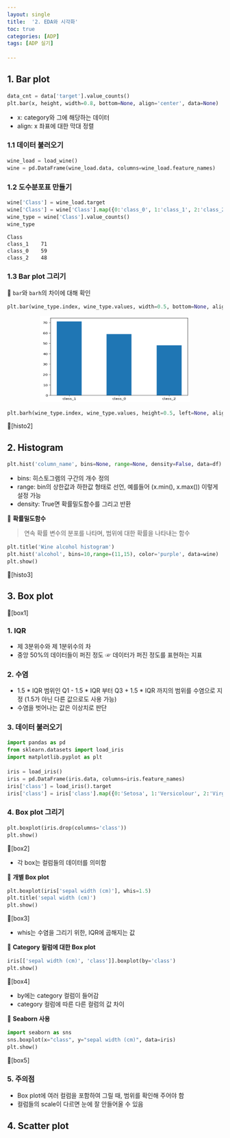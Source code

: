 ```yaml
---
layout: single
title:  '2. EDA와 시각화'
toc: true
categories: [ADP]
tags: [ADP 실기]

---
```


## 1. Bar plot

````python
data_cnt = data['target'].value_counts()
plt.bar(x, height, width=0.8, bottom=None, align='center', data=None)
````

- x: category와 그에 해당하는 데이터
- align: x 좌표에 대한 막대 정렬

### 1.1 데이터 불러오기

````python
wine_load = load_wine()
wine = pd.DataFrame(wine_load.data, columns=wine_load.feature_names)
````

### 1.2 도수분포표 만들기

````python
wine['Class'] = wine_load.target
wine['Class'] = wine['Class'].map({0:'class_0', 1:'class_1', 2:'class_2'})
wine_type = wine['Class'].value_counts()
wine_type
````

````
Class
class_1    71
class_0    59
class_2    48
````

### 1.3 Bar plot 그리기

📌 `bar`와 `barh`의 차이에 대해 확인 

````python
plt.bar(wine_type.index, wine_type.values, width=0.5, bottom=None, align='center')
````

<p align="center"><img src="https://github.com/sigirace/page-images/blob/main/adp/eda/histo1.png?raw=true" width="350" height="200"></p>

````python
plt.barh(wine_type.index, wine_type.values, height=0.5, left=None, align='edge')
````

🤪[histo2]

## 2. Histogram

````python
plt.hist('column_name', bins=None, range=None, density=False, data=df)
````

- bins: 히스토그램의 구간의 개수 정의
- range: bin의 상한값과 하한값 형태로 선언, 예를들어 (x.min(), x.max()) 이렇게 설정 가능
- density: True면 확률밀도함수를 그리고 반환

👀 **확률밀도함수**

> 연속 확률 변수의 분포를 나타며, 범위에 대한 확률을 나타내는 함수

````python
plt.title('Wine alcohol histogram')
plt.hist('alcohol', bins=10,range=(11,15), color='purple', data=wine)
plt.show()
````

🤪[histo3]

## 3. Box plot

🤪[box1]

### 1. IQR

- 제 3분위수와 제 1분위수의 차
- 중앙 50%의 데이터들이 퍼진 정도 ☞ 데이터가 퍼진 정도를 표현하는 지표

### 2. 수염

- 1.5 * IQR 범위인 Q1 - 1.5 * IQR 부터 Q3 + 1.5 * IQR 까지의 범위를 수염으로 지정 (1.5가 아닌 다른 값으로도 사용 가능)
- 수염을 벗어나는 값은 이상치로 판단

### 3. 데이터 불러오기

````python
import pandas as pd
from sklearn.datasets import load_iris
import matplotlib.pyplot as plt

iris = load_iris()
iris = pd.DataFrame(iris.data, columns=iris.feature_names)
iris['class'] = load_iris().target
iris['class'] = iris['class'].map({0:'Setosa', 1:'Versicolour', 2:'Virginica'})
````

### 4. Box plot 그리기

````python
plt.boxplot(iris.drop(columns='class'))
plt.show()
````

🤪[box2]

- 각 box는 컬럼들의 데이터를 의미함

📌 **개별 Box plot**

````python
plt.boxplot(iris['sepal width (cm)'], whis=1.5)
plt.title('sepal width (cm)')
plt.show()
````

🤪[box3]

- whis는 수염을 그리기 위한, IQR에 곱해지는 값

📌 **Category 컬럼에 대한 Box plot**

````python
iris[['sepal width (cm)', 'class']].boxplot(by='class')
plt.show()
````

🤪[box4]

- by에는 category 컬럼이 들어감
- category 컬럼에 따른 다른 컬럼의 값 차이

📌 **Seaborn 사용**

````python
import seaborn as sns
sns.boxplot(x="class", y="sepal width (cm)", data=iris)
plt.show()
````

🤪[box5] 

### 5. 주의점

- Box plot에 여러 컬럼을 포함하여 그릴 때, 범위를 확인해 주어야 함
- 컬럼들의 scale이 다르면 눈에 잘 안들어올 수 있음

## 4. Scatter plot

